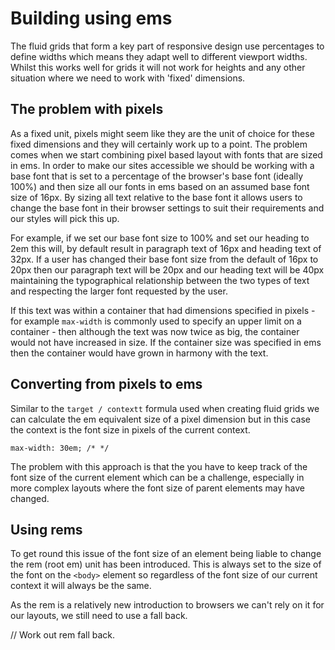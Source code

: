 # Building using ems

The fluid grids that form a key part of responsive design use percentages to define widths which means they adapt well to different viewport widths.  Whilst this works well for grids it will not work for heights and any other situation where we need to work with 'fixed' dimensions.

## The problem with pixels
As a fixed unit, pixels might seem like they are the unit of choice for these fixed dimensions and they will certainly work up to a point.  The problem comes when we start combining pixel based layout with fonts that are sized in ems.  In order to make our sites accessible we should be working with a base font that is set to a percentage of the browser's base font (ideally 100%) and then size all our fonts in ems based on an assumed base font size of 16px.  By sizing all text relative to the base font it allows users to change the base font in their browser settings to suit their requirements and our styles will pick this up.

For example, if we set our base font size to 100% and set our heading to 2em this will, by default result in paragraph text of 16px and heading text of 32px.  If a user has changed their base font size from the default of 16px to 20px then our paragraph text will be 20px and our heading text will be 40px maintaining the typographical relationship between the two types of text and respecting the larger font requested by the user.

If this text was within a container that had dimensions specified in pixels - for example `max-width` is commonly used to specify an upper limit on a container - then although the text was now twice as big, the container would not have increased in size.  If the container size was specified in ems then the container would have grown in harmony with the text.

## Converting from pixels to ems
Similar to the `target / contextt` formula used when creating fluid grids we can calculate the em equivalent size of a pixel dimension but in this case the context is the font size in pixels of the current context.

`max-width: 30em; /* */`

The problem with this approach is that the you have to keep track of the font size of the current element which can be a challenge, especially in more complex layouts where the font size of parent elements may have changed.

## Using rems
To get round this issue of the font size of an element being liable to change the rem (root em) unit has been introduced.  This is always set to the size of the font on the `<body>` element so regardless of the font size of our current context it will always be the same.

As the rem is a relatively new introduction to browsers we can't rely on it for our layouts, we still need to use a fall back.

// Work out rem fall back.




